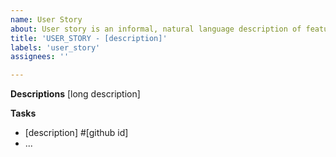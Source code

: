 ```yaml
---
name: User Story
about: User story is an informal, natural language description of features.
title: 'USER_STORY - [description]'
labels: 'user_story'
assignees: ''

---
```


**Descriptions**
[long description]

**Tasks**

- [description] #[github id]
- ...
